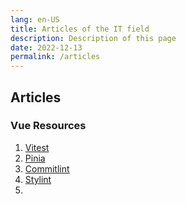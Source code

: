 ```yaml
---
lang: en-US
title: Articles of the IT field
description: Description of this page
date: 2022-12-13
permalink: /articles
---
```


## Articles



### Vue Resources

1. [Vitest](https://vitest.dev/guide/) 
2. [Pinia](https://pinia.vuejs.org/)
3. [Commitlint](https://github.com/conventional-changelog/commitlint)
4. [Stylint](https://stylelint.io/)
5. 

